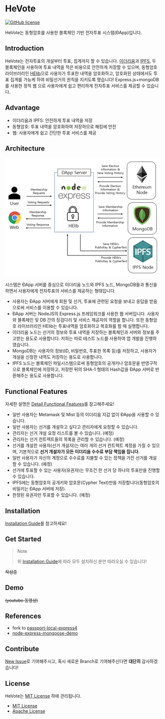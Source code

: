 # HeVote
[![GitHub license](https://img.shields.io/github/license/Naereen/StrapDown.js.svg)](https://github.com/HanBae/HeVote/blob/master/LICENSE)

HeVote는 동형암호를 사용한 블록체인 기반 전자투표 시스템(ÐApp)입니다.

## Introduction
HeVote는 전자투표의 개설부터 투표, 집계까지 할 수 있습니다.
[이더리움](https://www.ethereum.org/)과 [IPFS](https://ipfs.io/), 두 블록체인을 사용하여 투표 내역을 적은 비용으로 안전하게 저장할 수 있으며,
동형암호 라이브러리인 [HElib](https://github.com/shaih/HElib)으로 사용자가 투표한 내역을 암호화하고,
암호화된 상태에서도 투표 집계를 가능케 하여 비밀선거의 원칙을 지키도록 했습니다!
Express.js+mongoDB를 사용한 정적 웹 으로 사용자에게 쉽고 편리하게 전자투표 서비스를 제공할 수 있습니다.

## Advantage
- 이더리움과 IPFS: 안전하게 투표 내역을 저장
- 동형암호: 투표 내역을 암호화하여 저장하므로 해킹에 안전
- 웹: 사용자에게 쉽고 간단한 투표 서비스를 제공

## Architecture
![architecture](https://github.com/HanBae/HeVote/blob/master/docs/images/architecture.png)

시스템은 ÐApp 서버를 중심으로 이더리움 노드와 IPFS 노드, MongoDB들과 통신을 하면서 사용자에게 전자투표의 서비스를 제공하는 형태입니다.
- 사용자는 ÐApp 서버에게 회원 및 선거, 투표에 관련된 요청을 보내고 응답을 받음으로써 서비스를 이용할 수 있습니다.
- ÐApp 서버는 NodeJS의 Express.js 프레임워크를 사용한 웹 서버입니다. 사용자와 블록체인 및 DB 간의 징검다리 및 서비스 제공자의 역할을 합니다. 또한 동형암호 라이브러리인 HElib는 투표내역을 암호화하고 복호화를 할 때 실행합니다.
- 이더리움 노드는 선거의 정보와 투표 내역을 저장하는 블록체인과 서버와 정보를 주고받는 용도로 사용합니다. 저희는 따로 테스트 노드를 사용하여 앱 개발을 진행하였습니다.
- MongoDB는 사용자의 정보(ID, 비밀번호, 투표한 목록 등)를 저장하고, 사용자가 개설을 신청한 내역도 저장하는 용도로 사용합니다.
- IPFS 노드는 블록체인 파일시스템으로써 동형암호의 공개키나 암호문을 반영구적으로 블록체인에 저장하고, 저장한 뒤의 SHA-1 형태의 Hash값을 ÐApp 서버로 반환해주는 용도로 사용합니다.

## Functional Features
자세한 설명은 [Detail Functional Features](https://github.com/HanBae/HeVote/blob/master/docs/DETAILED_FEATURES.md)를 참고해주세요!
- 일반 사용자는 Metamask 및 Mist 등의 이더리움 지갑 없이 ÐApp을 사용할 수 있습니다.
- 일반 사용자는 선거를 개설하고 싶다고 관리자에게 요청할 수 있습니다.
- 관리자는 선거 개설 요청 리스트를 볼 수 있습니다. (예정)
- 관리자는 선거 컨트렉트들의 목록을 관리할 수 있습니다. (예정)
- 선거를 개설한 사용자(선거 개설자)는 여러 개의 선거 컨트렉트 계정을 가질 수 있으며,
  기본적으로 **선거 개설자가 모든 이더리움 수수료 부담 책임을 집니다**.
- 일반 사용자가 자신의 계정으로 수수료를 지불할 수 있는 정책을 가진 선거를 개설할 수 있습니다. (예정)
- 선거에 투표할 수 있는 사용자(유권자)는 무조건 한 선거 당 하나의 투표만을 진행할 수 있습니다.
- IPFS에는 동형암호의 공개키와 암호문(Cypher Text)만을 저장합니다(동형암호의 비밀키는 ÐApp 서버에 저장).
- 한정된 유권자만 투표할 수 있습니다. (예정) 

## Installation
[Installation Guide](https://github.com/HanBae/HeVote/blob/master/docs/INSTALLATION_GUIDE.md)를 참고하세요!

## Get Started
> Note
>
> 위 [Installation Guide](https://github.com/HanBae/HeVote/blob/master/docs/INSTALLATION_GUIDE.md)에 따라
> 모두 설치하신 분만 따라오실 수 있습니다!

~~작성중~~

## Demo
~~(youtube 동영상)~~

## References
- fork to [passport-local-express4](https://github.com/mjhea0/passport-local-express4)
- [node-express-mongoose-demo](https://github.com/madhums/node-express-mongoose-demo)

## Contribute
[New Issue](https://github.com/HanBae/HeVote/issues/new)로 기여해주시고,
혹시 새로운 Branch로 기여해주신다면 **대단히** 감사하겠습니다!

## License
HeVote는 [MIT License](https://github.com/HanBae/HeVote/blob/master/LICENSE) 하에 관리됩니다.
- [MIT License](https://github.com/HanBae/HeVote/blob/master/LICENSE)
- [Apache License](http://www.apache.org/licenses/LICENSE-2.0)
